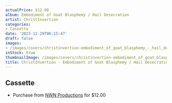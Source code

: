 ```yaml
---
actualPrice: $12.00
album: Embodiment of Goat Blasphemy / Hail Desecration
artist: ChristInvertion
categories:
- Cassette
date: '2023-11-29T06:15:47'
draft: false
images:
- /images/covers/christinvertion-embodiment_of_goat_blasphemy_-_hail_desecration.jpg
inStock: true
thumbnailImage: /images/covers/christinvertion-embodiment_of_goat_blasphemy_-_hail_desecration-thumb.jpg
title: ChristInvertion - Embodiment of Goat Blasphemy / Hail Desecration
---
```


## Cassette
* Purchase from [NWN Productions](http://shop.nwnprod.com/index.php?route=product/product&path=73&product_id=20467&sort=pd.name&order=ASC) for $12.00
